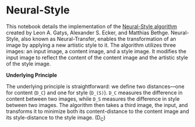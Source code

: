 # Neural-Style

This notebook details the implementation of the [Neural-Style algorithm](https://arxiv.org/abs/1508.06576) created by Leon A. Gatys, Alexander S. Ecker, and Matthias Bethge. Neural-Style, also known as Neural-Transfer, enables the transformation of an image by applying a new artistic style to it. The algorithm utilizes three images: an input image, a content image, and a style image. It modifies the input image to reflect the content of the content image and the artistic style of the style image.

**Underlying Principle**

The underlying principle is straightforward: we define two distances—one for content (`D_C`) and one for style (`D_(S)`). `D_C` measures the difference in content between two images, while `D_S` measures the difference in style between two images. The algorithm then takes a third image, the input, and transforms it to minimize both its content-distance to the content image and its style-distance to the style image. (D<sub>C</sub>)
